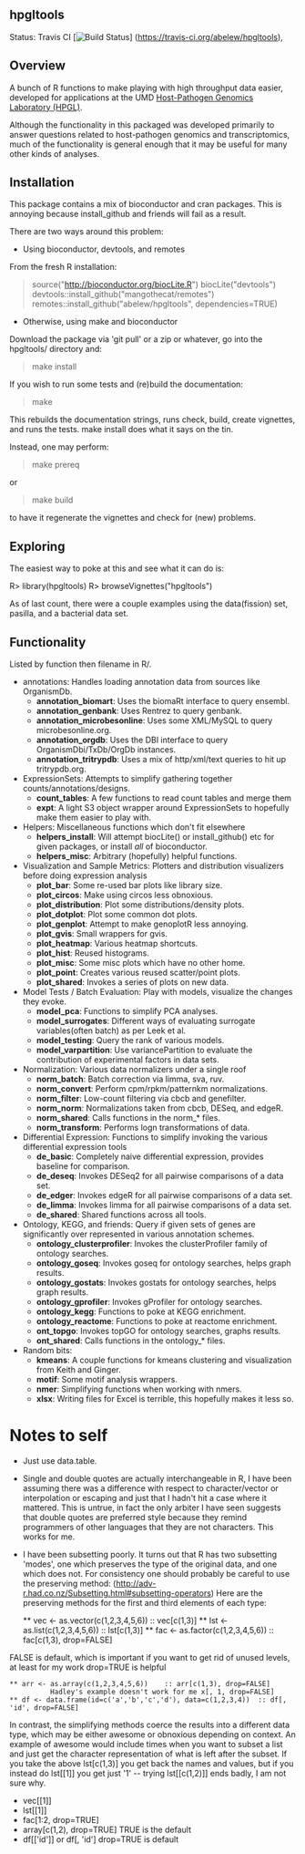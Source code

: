 hpgltools
---------

Status: Travis CI [![Build Status](https://travis-ci.org/abelew/hpgltools.svg?branch=master)]
(https://travis-ci.org/abelew/hpgltools),

## Overview

A bunch of R functions to make playing with high throughput data easier,
developed for applications at the UMD
[Host-Pathogen Genomics Laboratory (HPGL)](http://www.najibelsayed.org/research.aspx).

Although the functionality in this packaged was developed primarily to answer
questions related to host-pathogen genomics and transcriptomics, much of the
functionality is general enough that it may be useful for many other kinds of
analyses.

## Installation

This package contains a mix of bioconductor and cran packages.  This is annoying because
install_github and friends will fail as a result.

There are two ways around this problem:

* Using bioconductor, devtools, and remotes

From the fresh R installation:

> source("http://bioconductor.org/biocLite.R")
> biocLite("devtools")
> devtools::install_github("mangothecat/remotes")
> remotes::install_github("abelew/hpgltools", dependencies=TRUE)

* Otherwise, using make and bioconductor

Download the package via 'git pull' or a zip or whatever, go
into the hpgltools/ directory and:

> make install

If you wish to run some tests and (re)build the documentation:

> make

This rebuilds the documentation strings, runs check, build, create vignettes, and runs
the tests.  make install does what it says on the tin.

Instead, one may perform:

> make prereq

or

> make build

to have it regenerate the vignettes and check for (new) problems.

## Exploring

The easiest way to poke at this and see what it can do is:

R> library(hpgltools)
R> browseVignettes("hpgltools")

As of last count, there were a couple examples using the data(fission)
set, pasilla, and a bacterial data set.

## Functionality

Listed by function then filename in R/.

* annotations: Handles loading annotation data from sources like OrganismDb.
    - **annotation_biomart**:  Uses the biomaRt interface to query ensembl.
    - **annotation_genbank**:  Uses Rentrez to query genbank.
    - **annotation_microbesonline**:  Uses some XML/MySQL to query microbesonline.org.
    - **annotation_orgdb**:  Uses the DBI interface to query OrganismDbi/TxDb/OrgDb instances.
    - **annotation_tritrypdb**:  Uses a mix of http/xml/text queries to hit up tritrypdb.org.
* ExpressionSets:  Attempts to simplify gathering together counts/annotations/designs.
    - **count_tables**:  A few functions to read count tables and merge them
    - **expt**:  A light S3 object wrapper around ExpressionSets to hopefully make them easier to play with.
* Helpers:  Miscellaneous functions which don't fit elsewhere
    - **helpers_install**:  Will attempt biocLite() or install_github() etc for given packages, or install _all_ of bioconductor.
    - **helpers_misc**:  Arbitrary (hopefully) helpful functions.
* Visualization and Sample Metrics:  Plotters and distribution visualizers before doing expression analysis
    - **plot_bar**: Some re-used bar plots like library size.
    - **plot_circos**: Make using circos less obnoxious.
    - **plot_distribution**: Plot some distributions/density plots.
    - **plot_dotplot**: Plot some common dot plots.
    - **plot_genplot**: Attempt to make genoplotR less annoying.
    - **plot_gvis**: Small wrappers for gvis.
    - **plot_heatmap**: Various heatmap shortcuts.
    - **plot_hist**: Reused histograms.
    - **plot_misc**: Some misc plots which have no other home.
    - **plot_point**: Creates various reused scatter/point plots.
    - **plot_shared**: Invokes a series of plots on new data.
* Model Tests / Batch Evaluation:  Play with models, visualize the changes they evoke.
    - **model_pca**: Functions to simplify PCA analyses.
    - **model_surrogates**: Different ways of evaluating surrogate variables(often batch) as per Leek et al.
    - **model_testing**: Query the rank of various models.
    - **model_varpartition**: Use variancePartition to evaluate the contribution of experimental factors in data sets.
* Normalization:  Various data normalizers under a single roof
    - **norm_batch**: Batch correction via limma, sva, ruv.
    - **norm_convert**: Perform cpm/rpkm/patternkm normalizations.
    - **norm_filter**: Low-count filtering via cbcb and genefilter.
    - **norm_norm**: Normalizations taken from cbcb, DESeq, and edgeR.
    - **norm_shared**: Calls functions in the norm_* files.
    - **norm_transform**: Performs logn transformations of data.
* Differential Expression:  Functions to simplify invoking the various differential expression tools
    - **de_basic**: Completely naive differential expression, provides baseline for comparison.
    - **de_deseq**: Invokes DESeq2 for all pairwise comparisons of a data set.
    - **de_edger**: Invokes edgeR for all pairwise comparisons of a data set.
    - **de_limma**: Invokes limma for all pairwise comparisons of a data set.
    - **de_shared**: Shared functions across all tools.
* Ontology, KEGG, and friends:  Query if given sets of genes are significantly over represented in various annotation schemes.
    - **ontology_clusterprofiler**: Invokes the clusterProfiler family of ontology searches.
    - **ontology_goseq**: Invokes goseq for ontology searches, helps graph results.
    - **ontology_gostats**: Invokes gostats for ontology searches, helps graph results.
    - **ontology_gprofiler**: Invokes gProfiler for ontology searches.
    - **ontology_kegg**: Functions to poke at KEGG enrichment.
    - **ontology_reactome**: Functions to poke at reactome enrichment.
    - **ont_topgo**: Invokes topGO for ontology searches, graphs results.
    - **ont_shared**: Calls functions in the ontology_* files.
* Random bits:
    - **kmeans**: A couple functions for kmeans clustering and visualization from Keith and Ginger.
    - **motif**: Some motif analysis wrappers.
    - **nmer**: Simplifying functions when working with nmers.
    - **xlsx**: Writing files for Excel is terrible, this hopefully makes it less so.

# Notes to self

* Just use data.table.
* Single and double quotes are actually interchangeable in R, I have been assuming there was a
  difference with respect to character/vector or interpolation or escaping and just that I hadn't
  hit a case where it mattered.  This is untrue, in fact the only arbiter I have seen suggests that
  double quotes are preferred style because they remind programmers of other languages that they are
  not characters.  This works for me.
* I have been subsetting poorly.  It turns out that R has two subsetting 'modes', one which
  preserves the type of the original data, and one which does not.  For consistency one should
  probably be careful to use the preserving method: (http://adv-r.had.co.nz/Subsetting.html#subsetting-operators)
  Here are the preserving methods for the first and third elements of each type:

    ** vec <- as.vector(c(1,2,3,4,5,6))   :: vec[c(1,3)]
    ** lst <- as.list(c(1,2,3,4,5,6))     :: lst[c(1,3)]
    ** fac <- as.factor(c(1,2,3,4,5,6))   :: fac[c(1,3), drop=FALSE]

 FALSE is default, which is important if you want to get rid of unused levels, at least for my work
 drop=TRUE is helpful

    ** arr <- as.array(c(1,2,3,4,5,6))    :: arr[c(1,3), drop=FALSE]
              Hadley's example doesn't work for me x[, 1, drop=FALSE]
    ** df <- data.frame(id=c('a','b','c','d'), data=c(1,2,3,4))  :: df[, 'id', drop=FALSE]

In contrast, the simplifying methods coerce the results into a different data type, which may be
either awesome or obnoxious depending on context.  An example of awesome would include times when
you want to subset a list and just get the character representation of what is left after the
subset.  If you take the above lst[c(1,3)] you get back the names and values, but if you instead do
lst[[1]] you get just '1' -- trying lst[[c(1,2)]] ends badly, I am not sure why.

* vec[[1]]
* lst[[1]]
* fac[1:2, drop=TRUE]
* array[c(1,2), drop=TRUE]  TRUE is the default
* df[['id']] or df[, 'id']  drop=TRUE is default

